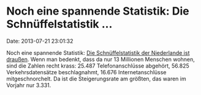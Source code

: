 Noch eine spannende Statistik: Die Schnüffelstatistik \...
==========================================================

Date: 2013-07-21 23:01:32

Noch eine spannende Statistik: [Die Schnüffelstatistik der Niederlande
ist
draußen](http://static2.volkskrant.nl/static/asset/2013/tapstatistieken_2012_2202.pdf).
Wenn man bedenkt, dass da nur 13 Millionen Menschen wohnen, sind die
Zahlen recht krass: 25.487 Telefonanschlüsse abgehört, 56.825
Verkehrsdatensätze beschlagnahmt, 16.676 Internetanschlüsse
mitgeschnorchelt. Da ist die Steigerungsrate am größten, das waren im
Vorjahr nur 3.331.
